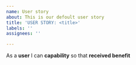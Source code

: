 ```yaml
---
name: User story
about: This is our defoult user story
title: 'USER STORY: <title>'
labels: ''
assignees: ''

---
```


As a **user** I can **capability** so that **received benefit**
